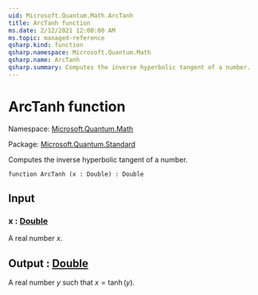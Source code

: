 ```yaml
---
uid: Microsoft.Quantum.Math.ArcTanh
title: ArcTanh function
ms.date: 2/12/2021 12:00:00 AM
ms.topic: managed-reference
qsharp.kind: function
qsharp.namespace: Microsoft.Quantum.Math
qsharp.name: ArcTanh
qsharp.summary: Computes the inverse hyperbolic tangent of a number.
---
```


# ArcTanh function

Namespace: [Microsoft.Quantum.Math](xref:Microsoft.Quantum.Math)

Package: [Microsoft.Quantum.Standard](https://nuget.org/packages/Microsoft.Quantum.Standard)


Computes the inverse hyperbolic tangent of a number.

```qsharp
function ArcTanh (x : Double) : Double
```


## Input

### x : [Double](xref:microsoft.quantum.lang-ref.double)

A real number $x$.



## Output : [Double](xref:microsoft.quantum.lang-ref.double)

A real number $y$ such that $x = \tanh(y)$.